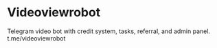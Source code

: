 # Videoviewrobot
Telegram video bot with credit system, tasks, referral, and admin panel.
t.me/videoviewrobot
